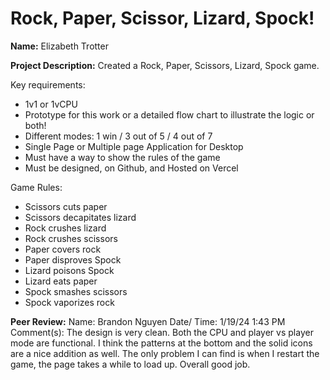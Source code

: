# Rock, Paper, Scissor, Lizard, Spock!

**Name:** Elizabeth Trotter

**Project Description:** Created a Rock, Paper, Scissors, Lizard, Spock game.

Key requirements:

- 1v1 or 1vCPU
- Prototype for this work or a detailed flow chart to illustrate the logic or both!
- Different modes: 1 win / 3 out of 5 / 4 out of 7
- Single Page or Multiple page Application for Desktop
- Must have a way to show the rules of the game
- Must be designed, on Github, and Hosted on Vercel


Game Rules:

- Scissors cuts paper
- Scissors decapitates lizard
- Rock crushes lizard
- Rock crushes scissors
- Paper covers rock
- Paper disproves Spock
- Lizard poisons Spock
- Lizard eats paper
- Spock smashes scissors
- Spock vaporizes rock


**Peer Review:**
Name: Brandon Nguyen Date/ Time: 1/19/24 1:43 PM
Comment(s): The design is very clean. Both the CPU and player vs player mode are functional. I think the patterns at the bottom and the solid icons are a nice addition as well. The only problem I can find is when I restart the game, the page takes a while to load up. Overall good job.